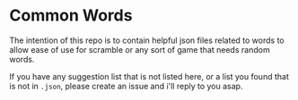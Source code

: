 # Common Words

The intention of this repo is to contain helpful json files related to words to allow ease of use for scramble or any sort of game that needs random words.

If you have any suggestion list that is not listed here, or a list you found that is not in `.json`, please create an issue and i'll reply to you asap.
